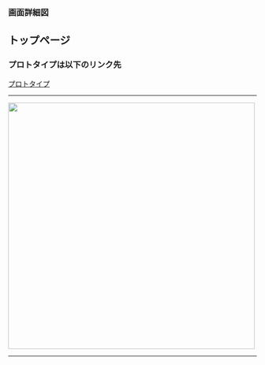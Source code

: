 ### 画面詳細図
## トップページ
### プロトタイプは以下のリンク先
[プロトタイプ](https://www.figma.com/file/p32tKXHpvF7AfFV43DAxhG/Untitled?node-id=0%3A1)
*****

<img src="../img/toptage.png" width="500">

*****
